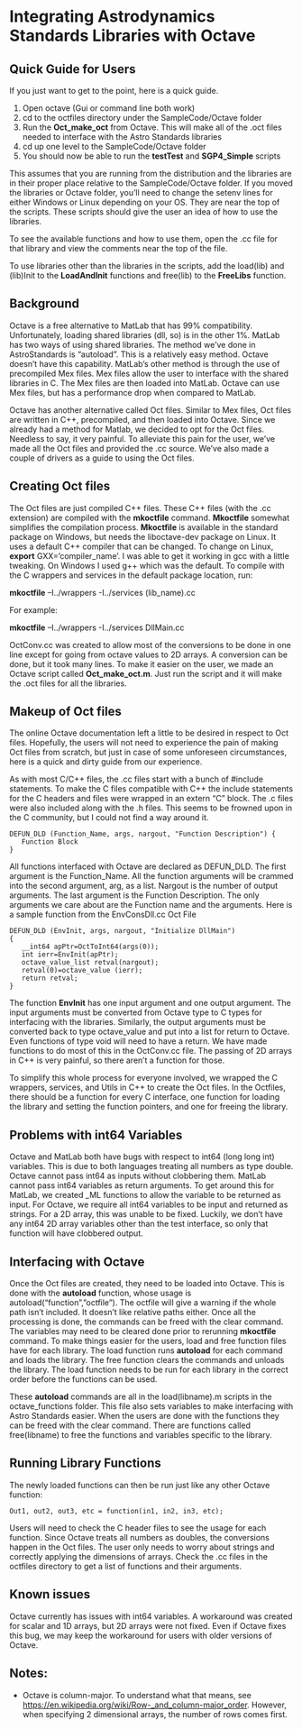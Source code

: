 # **Integrating Astrodynamics Standards Libraries with Octave**

## **Quick Guide for Users**

If you just want to get to the point, here is a quick guide.
  1.	Open octave (Gui or command line both work)
  2.	cd to the octfiles directory under the SampleCode/Octave folder
  3.	Run the **Oct_make_oct** from Octave.  This will make all of the .oct files needed to interface with the Astro Standards libraries
  4.	cd up one level to the SampleCode/Octave folder
  5.	You should now be able to run the **testTest** and **SGP4_Simple** scripts

This assumes that you are running from the distribution and the libraries are in their proper place relative to the SampleCode/Octave folder.  If you moved the libraries or Octave folder, you’ll need to change the setenv lines for either Windows or Linux depending on your OS.  They are near the top of the scripts.  These scripts should give the user an idea of how to use the libraries.

To see the available functions and how to use them, open the .cc file for that library and view the comments near the top of the file.

To use libraries other than the libraries in the scripts, add the load(lib) and (lib)Init to the **LoadAndInit** functions and free(lib) to the **FreeLibs** function.

## **Background**

Octave is a free alternative to MatLab that has 99% compatibility.  Unfortunately, loading shared libraries (dll, so) is in the other 1%.  MatLab has two ways of using shared libraries.  The method we’ve done in AstroStandards is “autoload”.  This is a relatively easy method.  Octave doesn’t have this capability.  MatLab’s other method is through the use of precompiled Mex files.  Mex files allow the user to interface with the shared libraries in C.  The Mex files are then loaded into MatLab.  Octave can use Mex files, but has a performance drop when compared to MatLab. 

Octave has another alternative called Oct files.  Similar to Mex files, Oct files are written in C++, precompiled, and then loaded into Octave.  Since we already had a method for Matlab, we decided to opt for the Oct files.  Needless to say, it very painful.  To alleviate this pain for the user, we’ve made all the Oct files and provided the .cc source.  We’ve also made a couple of drivers as a guide to using the Oct files.

## **Creating Oct files**

The Oct files are just compiled C++ files.  These C++ files (with the .cc extension) are compiled with the **mkoctfile** command.  **Mkoctfile** somewhat simplifies the compilation process.  **Mkoctfile** is available in the standard package on Windows, but needs the liboctave-dev package on Linux.  It uses a default C++ compiler that can be changed.  To change on Linux, **export** GXX=’compiler_name’.  I was able to get it working in gcc with a little tweaking.  On Windows I used g++ which was the default.  To compile with the C wrappers and services in the default package location, run:

**mkoctfile** –I../wrappers -I../services (lib_name).cc

For example:

**mkoctfile** –I../wrappers -I../services DllMain.cc

OctConv.cc was created to allow most of the conversions to be done in one line except for going from octave values to 2D arrays.  A conversion can be done, but it took many lines.  To make it easier on the user, we made an Octave script called **Oct_make_oct.m**.  Just run the script and it will make the .oct files for all the libraries.

## **Makeup of Oct files**

The online Octave documentation left a little to be desired in respect to Oct files.  Hopefully, the users will not need to experience the pain of making Oct files from scratch, but just in case of some unforeseen circumstances, here is a quick and dirty guide from our experience.

As with most C/C++ files, the .cc files start with a bunch of #include statements.  To make the C files compatible with C++ the include statements for the C headers and files were wrapped in an extern “C” block.  The .c files were also included along with the .h files.  This seems to be frowned upon in the C community, but I could not find a way around it. 

```
DEFUN_DLD (Function_Name, args, nargout, "Function Description") {
   Function Block
}
```

All functions interfaced with Octave are declared as DEFUN_DLD.  The first argument is the Function_Name.  All the function arguments will be crammed into the second argument, arg, as a list.  Nargout is the number of output arguments.  The last argument is the Function Description.  The only arguments we care about are the Function name and the arguments.  Here is a sample function from the EnvConsDll.cc Oct File

```
DEFUN_DLD (EnvInit, args, nargout, "Initialize DllMain")
{
   __int64 apPtr=OctToInt64(args(0));
   int ierr=EnvInit(apPtr);
   octave_value_list retval(nargout);
   retval(0)=octave_value (ierr);
   return retval;
}
```

The function **EnvInit** has one input argument and one output argument.  The input arguments must be converted from Octave type to C types for interfacing with the libraries.  Similarly, the output arguments must be converted back to type octave_value and put into a list for return to Octave.  Even functions of type void will need to have a return.  We have made functions to do most of this in the OctConv.cc file.  The passing of 2D arrays in C++ is very painful, so there aren’t a function for those.

To simplify this whole process for everyone involved, we wrapped the C wrappers, services, and Utils in C++ to create the Oct files.  In the Octfiles, there should be a function for every C interface, one function for loading the library and setting the function pointers, and one for freeing the library.

## **Problems with int64 Variables**

Octave and MatLab both have bugs with respect to int64 (long long int) variables.  This is due to both languages treating all numbers as type double.  Octave cannot pass int64 as inputs without clobbering them.  MatLab cannot pass int64 variables as return arguments.  To get around this for MatLab, we created _ML functions to allow the variable to be returned as input.  For Octave, we require all int64 variables to be input and returned as strings.  For a 2D array, this was unable to be fixed.  Luckily, we don’t have any int64 2D array variables other than the test interface, so only that function will have clobbered output.

## **Interfacing with Octave**

Once the Oct files are created, they need to be loaded into Octave.  This is done with the **autoload** function, whose usage is autoload(“function”,”octfile”).  The octfile will give a warning if the whole path isn’t included.  It doesn’t like relative paths either.  Once all the processing is done, the commands can be freed with the clear command.  The variables may need to be cleared done prior to rerunning **mkoctfile** command.  To make things easier for the users, load and free function files have for each library.  The load function runs **autoload** for each command and loads the library.  The free function clears the commands and unloads the library.  The load function needs to be run for each library in the correct order before the functions can be used.

These **autoload** commands are all in the load(libname).m scripts in the octave_functions folder.  This file also sets variables to make interfacing with Astro Standards easier.  When the users are done with the functions they can be freed with the clear command.  There are functions called free(libname) to free the functions and variables specific to the library.

## **Running Library Functions**

The newly loaded functions can then be run just like any other Octave function:

```
Out1, out2, out3, etc = function(in1, in2, in3, etc);
```

Users will need to check the C header files to see the usage for each function.  Since Octave treats all numbers as doubles, the conversions happen in the Oct files.  The user only needs to worry about strings and correctly applying the dimensions of arrays. Check the .cc files in the octfiles directory to get a list of functions and their arguments.

## **Known issues**

Octave currently has issues with int64 variables.  A workaround was created for scalar and 1D arrays, but 2D arrays were not fixed.  Even if Octave fixes this bug, we may keep the workaround for users with older versions of Octave.

## Notes:
- Octave is column-major.  To understand what that means, see https://en.wikipedia.org/wiki/Row-_and_column-major_order.
  However, when specifying 2 dimensional arrays, the number of rows comes first.


